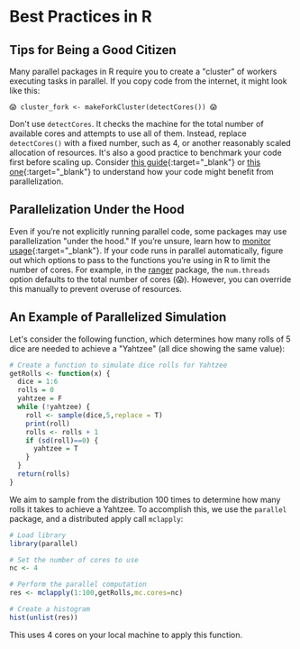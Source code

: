 # Best Practices in R 

## Tips for Being a Good Citizen

Many parallel packages in R require you to create a "cluster" of workers executing tasks in parallel. If you copy code from the internet, it might look like this:

```{ .yaml .no-copy }
😱 cluster_fork <- makeForkCluster(detectCores()) 😱
```

Don't use `detectCores`. It checks the machine for the total number of available cores and attempts to use all of them. Instead, replace `detectCores()` with a fixed number, such as 4, or another reasonably scaled allocation of resources. It's also a good practice to benchmark your code first before scaling up. Consider [this guide](https://jstaf.github.io/hpc-r/parallel/){:target="_blank"} or [this one](https://bookdown.org/rdpeng/rprogdatascience/parallel-computation.html){:target="_blank"} to understand how your code might benefit from parallelization.

## Parallelization Under the Hood

Even if you’re not explicitly running parallel code, some packages may use parallelization "under the hood." If you’re unsure, learn how to [monitor usage](/_user_guide/best_practices_monitor_usage/){:target="_blank"}. If your code runs in parallel automatically, figure out which options to pass to the functions you’re using in R to limit the number of cores. For example, in the [ranger](https://rdocumentation.org/packages/ranger/versions/0.15.1) package, the `num.threads` option defaults to the total number of cores (😱). However, you can override this manually to prevent overuse of resources.

## An Example of Parallelized Simulation

Let's consider the following function, which determines how many rolls of 5 dice are needed to achieve a "Yahtzee" (all dice showing the same value):

```R title="R"
# Create a function to simulate dice rolls for Yahtzee
getRolls <- function(x) {
  dice = 1:6
  rolls = 0
  yahtzee = F
  while (!yahtzee) {
    roll <- sample(dice,5,replace = T)
    print(roll)
    rolls <- rolls + 1
    if (sd(roll)==0) {
      yahtzee = T
    }
  }
  return(rolls)
}
```

We aim to sample from the distribution 100 times to determine how many rolls it takes to achieve a Yahtzee. To accomplish this, we use the `parallel` package, and a distributed apply call `mclapply`:

```R hl_lines="5" title="R"
# Load library
library(parallel)

# Set the number of cores to use
nc <- 4

# Perform the parallel computation
res <- mclapply(1:100,getRolls,mc.cores=nc)

# Create a histogram
hist(unlist(res))
```

This uses 4 cores on your local machine to apply this function. 